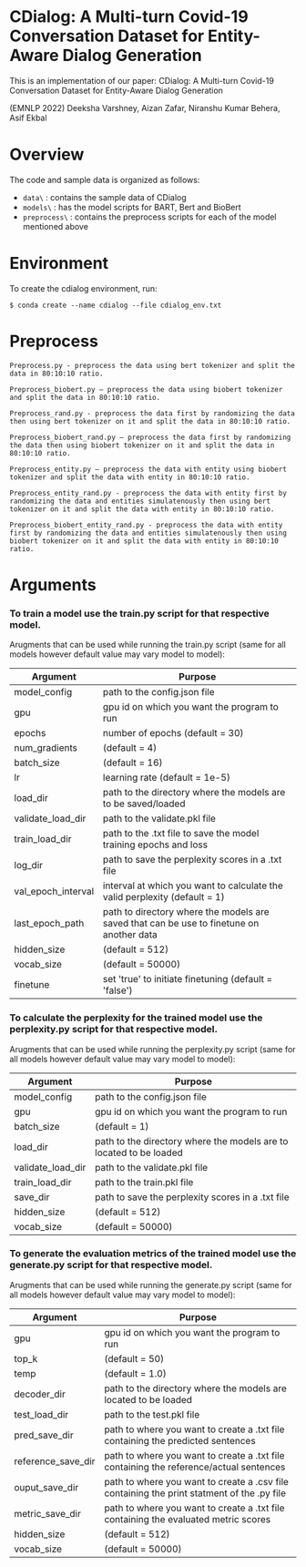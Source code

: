 # CDialog: A Multi-turn Covid-19 Conversation Dataset for Entity-Aware Dialog Generation

This is an implementation of our paper: CDialog: A Multi-turn Covid-19 Conversation Dataset for Entity-Aware Dialog Generation

(EMNLP 2022)
Deeksha Varshney, Aizan Zafar, Niranshu Kumar Behera, Asif Ekbal

# Overview

The code and sample data is organized as follows:
* `data\` : contains the sample data of CDialog
* `models\` : has the model scripts for BART, Bert and BioBert
* `preprocess\` : contains the preprocess scripts for each of the model mentioned above

# Environment

To create the cdialog environment, run:

`$ conda create --name cdialog --file cdialog_env.txt`

# Preprocess

    Preprocess.py - preprocess the data using bert tokenizer and split the data in 80:10:10 ratio.

    Preprocess_biobert.py – preprocess the data using biobert tokenizer and split the data in 80:10:10 ratio.

    Preprocess_rand.py - preprocess the data first by randomizing the data then using bert tokenizer on it and split the data in 80:10:10 ratio.

    Preprocess_biobert_rand.py – preprocess the data first by randomizing the data then using biobert tokenizer on it and split the data in 80:10:10 ratio.

    Preprocess_entity.py – preprocess the data with entity using biobert tokenizer and split the data with entity in 80:10:10 ratio.

    Preprocess_entity_rand.py - preprocess the data with entity first by randomizing the data and entities simulatenously then using bert tokenizer on it and split the data with entity in 80:10:10 ratio.

    Preprocess_biobert_entity_rand.py - preprocess the data with entity first by randomizing the data and entities simulatenously then using biobert tokenizer on it and split the data with entity in 80:10:10 ratio.

# Arguments

### To train a model use the train.py script for that respective model.
    
   Arugments that can be used while running the train.py script (same for all models however default value may vary model to model):
   
   | Argument | Purpose |
   | --- | --- |
   | model_config | path to the config.json file |
   | gpu | gpu id on which you want the program to run |
   | epochs | number of epochs (default = 30) |
   | num_gradients | (default = 4) |
   | batch_size | (default = 16) |
   | lr | learning rate (default = 1e-5) |
   | load_dir | path to the directory where the models are to be saved/loaded |
   | validate_load_dir | path to the validate.pkl file |
   | train_load_dir | path to the .txt file to save the model training epochs and loss |
   | log_dir |  path to save the perplexity scores in a .txt file |
   | val_epoch_interval | interval at which you want to calculate the valid perplexity (default = 1) |
   | last_epoch_path | path to directory where the models are saved that can be use to finetune on another data |
   | hidden_size | (default = 512) |
   | vocab_size | (default = 50000) |
   | finetune | set 'true' to initiate finetuning (default = 'false') |

### To calculate the perplexity for the trained model use the perplexity.py script for that respective model.

   Arugments that can be used while running the perplexity.py script (same for all models however default value may vary model to model):

   | Argument | Purpose |
   | --- | --- |
   | model_config | path to the config.json file |
   | gpu | gpu id on which you want the program to run |
   | batch_size | (default = 1) |
   | load_dir | path to the directory where the models are to located to be loaded |
   | validate_load_dir | path to the validate.pkl file |
   | train_load_dir | path to the train.pkl file |
   | save_dir  |  path to save the perplexity scores in a .txt file |
   | hidden_size | (default = 512) |
   | vocab_size | (default = 50000) |

    
### To generate the evaluation metrics of the trained model use the generate.py script for that respective model.
    
   Arugments that can be used while running the generate.py script (same for all models however default value may vary model to model):
   
   | Argument | Purpose |
   | --- | --- |
   | gpu | gpu id on which you want the program to run |
   | top_k | (default = 50) |
   | temp | (default = 1.0) |
   | decoder_dir | path to the directory where the models are located to be loaded |
   | test_load_dir | path to the test.pkl file |
   | pred_save_dir | path to where you want to create a .txt file containing the predicted sentences |
   | reference_save_dir | path to where you want to create a .txt file containing the reference/actual sentences |
   | ouput_save_dir | path to where you want to create a .csv file containing the print statment of the .py file |
   | metric_save_dir | path to where you want to create a .txt file containing the evaluated metric scores |
   | hidden_size | (default = 512) |
   | vocab_size | (default = 50000) |

